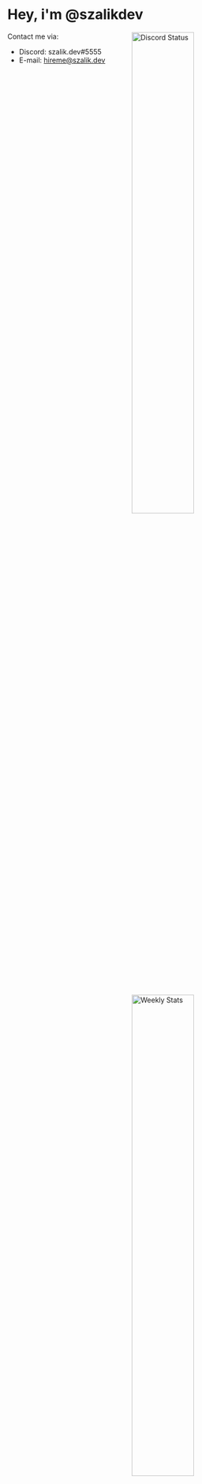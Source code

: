 # Hey, i'm @szalikdev

<a href="https://discord.com/users/217367692829523970" target="_blank">
	<img width="50%" align="right" alt="Discord Status" src="https://lanyard.cnrad.dev/api/217367692829523970?bg=1f1f1f&borderRadius=5px">
</a>
<a href="https://wakatime.com/@szalikdev" target="_blank">
	<img width="50%" align="right" alt="Weekly Stats" src="https://github-readme-stats.vercel.app/api/wakatime?username=szalikdev&border_radius=5px&theme=dark&bg_color=1f1f1f&border_color=1f1f1f&icon_color=58a6ff&show_icons=true&disable_animations=true&custom_title=Weekly%20Stats">
</a>

Contact me via:

- Discord: szalik.dev#5555
- E-mail: hireme@szalik.dev
